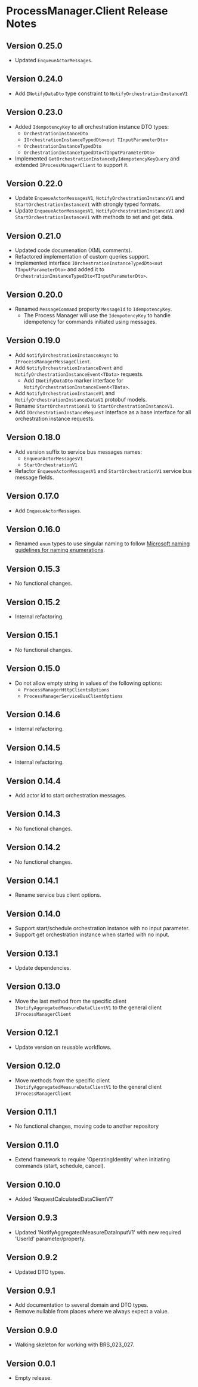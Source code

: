 # ProcessManager.Client Release Notes

## Version 0.25.0

- Updated `EnqueueActorMessages`.

## Version 0.24.0

- Add `INotifyDataDto` type constraint to `NotifyOrchestrationInstanceV1`

## Version 0.23.0

- Added `IdempotencyKey` to all orchestration instance DTO types:
    - `OrchestrationInstanceDto`
    - `IOrchestrationInstanceTypedDto<out TInputParameterDto>`
    - `OrchestrationInstanceTypedDto`
    - `OrchestrationInstanceTypedDto<TInputParameterDto>`
- Implemented `GetOrchestrationInstanceByIdempotencyKeyQuery` and extended `IProcessManagerClient` to support it.

## Version 0.22.0

- Update `EnqueueActorMessagesV1`, `NotifyOrchestrationInstanceV1` and `StartOrchestrationInstanceV1` with strongly typed formats.
- Update `EnqueueActorMessagesV1`, `NotifyOrchestrationInstanceV1` and `StartOrchestrationInstanceV1` with methods to set and get data.

## Version 0.21.0

- Updated code documenation (XML comments).
- Refactored implementation of custom queries support.
- Implemented interface `IOrchestrationInstanceTypedDto<out TInputParameterDto>` and added it to `OrchestrationInstanceTypedDto<TInputParameterDto>`.

## Version 0.20.0

- Renamed `MessageCommand` property `MessageId` to `IdempotencyKey`.
    - The Process Manager will use the `IdempotencyKey` to handle idempotency for commands initiated using messages.

## Version 0.19.0

- Add `NotifyOrchestrationInstanceAsync` to `IProcessManagerMessageClient`.
- Add `NotifyOrchestrationInstanceEvent` and `NotifyOrchestrationInstanceEvent<TData>` requests.
    - Add `INotifyDataDto` marker interface for `NotifyOrchestrationInstanceEvent<TData>`.
- Add `NotifyOrchestrationInstanceV1` and `NotifyOrchestrationInstanceDataV1` protobuf models.
- Rename `StartOrchestrationV1` to `StartOrchestrationInstanceV1`.
- Add `IOrchestrationInstanceRequest` interface as a base interface for all orchestration instance requests.

## Version 0.18.0

- Add version suffix to service bus messages names:
    - `EnqueueActorMessagesV1`
    - `StartOrchestrationV1`
- Refactor `EnqueueActorMessagesV1` and `StartOrchestrationV1` service bus message fields.

## Version 0.17.0

- Add `EnqueueActorMessages`.

## Version 0.16.0

- Renamed `enum` types to use singular naming to follow [Microsoft naming guidelines for naming enumerations](https://learn.microsoft.com/en-us/dotnet/standard/design-guidelines/names-of-classes-structs-and-interfaces#naming-enumerations).

## Version 0.15.3

- No functional changes.

## Version 0.15.2

- Internal refactoring.

## Version 0.15.1

- No functional changes.

## Version 0.15.0

- Do not allow empty string in values of the following options:
    - `ProcessManagerHttpClientsOptions`
    - `ProcessManagerServiceBusClientOptions`

## Version 0.14.6

- Internal refactoring.

## Version 0.14.5

- Internal refactoring.

## Version 0.14.4

- Add actor id to start orchestration messages.

## Version 0.14.3

- No functional changes.

## Version 0.14.2

- No functional changes.

## Version 0.14.1

- Rename service bus client options.

## Version 0.14.0

- Support start/schedule orchestration instance with no input parameter.
- Support get orchestration instance when started with no input.

## Version 0.13.1

- Update dependencies.

## Version 0.13.0

- Move the last method from the specific client `INotifyAggregatedMeasureDataClientV1` to the general client `IProcessManagerClient`

## Version 0.12.1

- Update version on reusable workflows.

## Version 0.12.0

- Move methods from the specific client `INotifyAggregatedMeasureDataClientV1` to the general client `IProcessManagerClient`

## Version 0.11.1

- No functional changes, moving code to another repository

## Version 0.11.0

- Extend framework to require 'OperatingIdentity' when initiating commands (start, schedule, cancel).

## Version 0.10.0

- Added 'RequestCalculatedDataClientV1'

## Version 0.9.3

- Updated 'NotifyAggregatedMeasureDataInputV1' with new required 'UserId' parameter/property.

## Version 0.9.2

- Updated DTO types.

## Version 0.9.1

- Add documentation to several domain and DTO types.
- Remove nullable from places where we always expect a value.

## Version 0.9.0

- Walking skeleton for working with BRS_023_027.

## Version 0.0.1

- Empty release.
